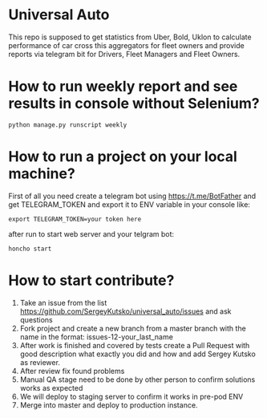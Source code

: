 # Universal Auto
This repo is supposed to get statistics from Uber, Bold, Uklon to calculate performance of car cross this aggregators for fleet owners and provide reports via telegram bit for Drivers, Fleet Managers and Fleet Owners. 

# How to run weekly report and see results in console without Selenium?
```
python manage.py runscript weekly
```

# How to run a project on your local machine?
First of all you need create a telegram bot using https://t.me/BotFather and get TELEGRAM_TOKEN and export it to ENV variable in your console like:

```
export TELEGRAM_TOKEN=your token here
```

after run to start web server and your telgram bot:

```
honcho start
```

# How to start contribute?

1. Take an issue from the list  https://github.com/SergeyKutsko/universal_auto/issues and ask questions
2. Fork project and create a new branch from a master branch with the name in the format: issues-12-your_last_name
3. After work is finished and covered by tests create a Pull Request with good description what exactly you did and how and add Sergey Kutsko as reviewer. 
4. After review fix found problems
5. Manual QA stage need to be done by other person to confirm solutions works as expected
6. We will deploy to staging server to confirm it works in pre-pod ENV
7. Merge into master and deploy to production instance. 
